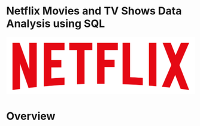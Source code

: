 # Netflix Movies and TV Shows Data Analysis using SQL

![Netflix Logo](https://github.com/ybalaji123/Netflix_Sql_project/blob/main/Netflix_Logo1.png)

# Overview
